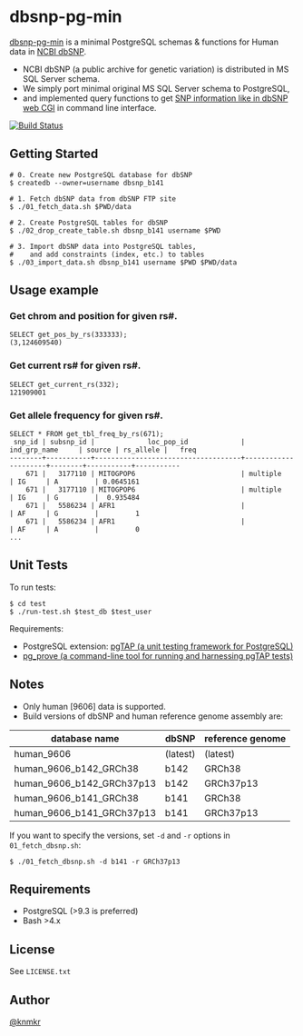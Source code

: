 # dbsnp-pg-min

[dbsnp-pg-min](https://github.com/knmkr/dbsnp-pg-min) is a minimal PostgreSQL schemas & functions for Human data in [NCBI dbSNP](http://www.ncbi.nlm.nih.gov/SNP/).

- NCBI dbSNP (a public archive for genetic variation) is distributed in MS SQL Server schema.
- We simply port minimal original MS SQL Server schema to PostgreSQL,
- and implemented query functions to get [SNP information like in dbSNP web CGI](http://www.ncbi.nlm.nih.gov/projects/SNP/snp_ref.cgi?rs=671) in command line interface.

[![Build Status](https://travis-ci.org/knmkr/dbsnp-pg-min.svg?branch=master)](https://travis-ci.org/knmkr/dbsnp-pg-min)

## Getting Started

    # 0. Create new PostgreSQL database for dbSNP
    $ createdb --owner=username dbsnp_b141

    # 1. Fetch dbSNP data from dbSNP FTP site
    $ ./01_fetch_data.sh $PWD/data

    # 2. Create PostgreSQL tables for dbSNP
    $ ./02_drop_create_table.sh dbsnp_b141 username $PWD

    # 3. Import dbSNP data into PostgreSQL tables,
    #    and add constraints (index, etc.) to tables
    $ ./03_import_data.sh dbsnp_b141 username $PWD $PWD/data


## Usage example

### Get chrom and position for given rs\#.

```
SELECT get_pos_by_rs(333333);
(3,124609540)
```

### Get current rs\# for given rs\#.

```
SELECT get_current_rs(332);
121909001
```

### Get allele frequency for given rs\#.

```
SELECT * FROM get_tbl_freq_by_rs(671);
 snp_id | subsnp_id |             loc_pop_id             |    ind_grp_name     | source | rs_allele |   freq
--------+-----------+------------------------------------+---------------------+--------+-----------+-----------
    671 |   3177110 | MITOGPOP6                          | multiple            | IG     | A         | 0.0645161
    671 |   3177110 | MITOGPOP6                          | multiple            | IG     | G         |  0.935484
    671 |   5586234 | AFR1                               |                     | AF     | G         |         1
    671 |   5586234 | AFR1                               |                     | AF     | A         |         0
...
```


## Unit Tests

To run tests:

```
$ cd test
$ ./run-test.sh $test_db $test_user
```

Requirements:
  - PostgreSQL extension: [pgTAP (a unit testing framework for PostgreSQL)](http://pgtap.org/)
  - [pg_prove (a command-line tool for running and harnessing pgTAP tests)](http://search.cpan.org/dist/TAP-Parser-SourceHandler-pgTAP/)


## Notes

- Only human [9606] data is supported.
- Build versions of dbSNP and human reference genome assembly are:

| database name             | dbSNP    | reference genome |
|---------------------------|----------|------------------|
| human_9606                | (latest) | (latest)         |
| human_9606_b142_GRCh38    | b142     | GRCh38           |
| human_9606_b142_GRCh37p13 | b142     | GRCh37p13        |
| human_9606_b141_GRCh38    | b141     | GRCh38           |
| human_9606_b141_GRCh37p13 | b141     | GRCh37p13        |

If you want to specify the versions, set `-d` and `-r` options in `01_fetch_dbsnp.sh`:

```
$ ./01_fetch_dbsnp.sh -d b141 -r GRCh37p13
```


## Requirements

- PostgreSQL (>9.3 is preferred)
- Bash >4.x


## License

See `LICENSE.txt`


## Author

[@knmkr](https://github.com/knmkr)
